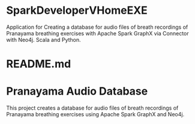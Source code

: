 # SparkDeveloperVHomeEXE
  Application for Creating a database for audio files of breath recordings of Pranayama breathing exercises with Apache Spark GraphX via Connector with Neo4j. Scala and Python.
  
# README.md
# Pranayama Audio Database
This project creates a database for audio files of breath recordings of Pranayama breathing exercises using Apache Spark GraphX and Neo4j.
